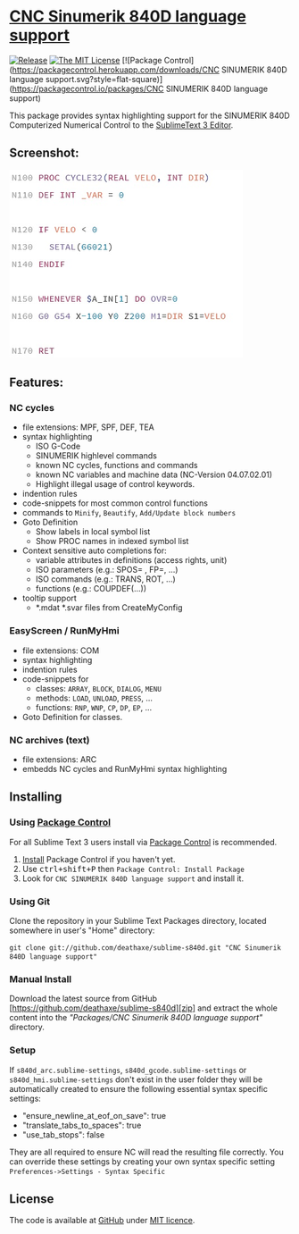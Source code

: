 # [CNC Sinumerik 840D language support][home]
[![Release](https://img.shields.io/github/tag/deathaxe/sublime-s840d.svg?style=flat-square)](https://github.com/deathaxe/sublime-s840d/releases)
[![The MIT License](https://img.shields.io/github/license/mashape/apistatus.svg?style=flat-square)](http://opensource.org/licenses/MIT)
[![Package Control](https://packagecontrol.herokuapp.com/downloads/CNC SINUMERIK 840D language support.svg?style=flat-square)](https://packagecontrol.io/packages/CNC SINUMERIK 840D language support)

This package provides syntax highlighting support for the
SINUMERIK 840D Computerized Numerical Control to the [SublimeText 3 Editor][1].

## Screenshot:
![gcode](example.jpg)

## Features:

### NC cycles
* file extensions: MPF, SPF, DEF, TEA
* syntax highlighting
  - ISO G-Code
  - SINUMERIK highlevel commands
  - known NC cycles, functions and commands
  - known NC variables and machine data (NC-Version 04.07.02.01)
  - Highlight illegal usage of control keywords.
* indention rules
* code-snippets for most common control functions
* commands to ``Minify``, ``Beautify``, ``Add/Update block numbers``
* Goto Definition
  - Show labels in local symbol list
  - Show PROC names in indexed symbol list
* Context sensitive auto completions for:
  - variable attributes in definitions (access rights, unit)
  - ISO parameters (e.g.: SPOS= , FP=, ...)
  - ISO commands (e.g.: TRANS, ROT, ...)
  - functions (e.g.: COUPDEF(...))
* tooltip support
  - *.mdat *.svar files from CreateMyConfig

### EasyScreen / RunMyHmi
* file extensions: COM
* syntax highlighting
* indention rules
* code-snippets for
  - classes: ``ARRAY``, ``BLOCK``, ``DIALOG``, ``MENU``
  - methods: ``LOAD``, ``UNLOAD``, ``PRESS``, ...
  - functions: ``RNP``, ``WNP``, ``CP``, ``DP``, ``EP``, ...
* Goto Definition for classes.

### NC archives (text)
* file extensions: ARC
* embedds NC cycles and RunMyHmi syntax highlighting

## Installing

### Using [Package Control][2]

For all Sublime Text 3 users install via [Package Control][2] is recommended.
1. [Install][3] Package Control if you haven't yet.
2. Use <kbd>ctrl+shift+P</kbd> then `Package Control: Install Package`
3. Look for `CNC SINUMERIK 840D language support` and install it.


### Using Git

Clone the repository in your Sublime Text Packages directory, located somewhere in user's "Home" directory:

    git clone git://github.com/deathaxe/sublime-s840d.git "CNC Sinumerik 840D language support"


### Manual Install
Download the latest source from GitHub [https://github.com/deathaxe/sublime-s840d][zip] and extract the whole content into the _"Packages/CNC Sinumerik 840D language support"_ directory.


### Setup

If ``s840d_arc.sublime-settings``, ``s840d_gcode.sublime-settings`` or ``s840d_hmi.sublime-settings`` don't exist in the user folder they will be automatically created to ensure the following essential syntax specific settings:

- "ensure_newline_at_eof_on_save": true
- "translate_tabs_to_spaces": true
- "use_tab_stops": false

They are all required to ensure NC will read the resulting file correctly.
You can override these settings by creating your own syntax specific setting ``Preferences->Settings - Syntax Specific``

## License
The code is available at [GitHub][home] under [MIT licence][lic].

[home]: <https://github.com/deathaxe/sublime-s840d>
[zip]:  <https://github.com/deathaxe/sublime-s840d/archive/master.zip>
[lic]:  <https://github.com/deathaxe/sublime-s840d/blob/master/LICENSE>
[1]:    <http://www.sublimetext.com>
[2]:    <https://packagecontrol.io>
[3]:    <https://packagecontrol.io/installation>